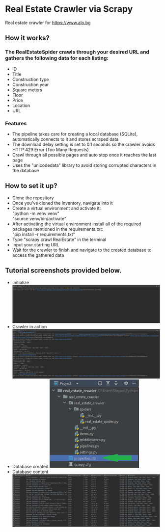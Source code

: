 # Real Estate Crawler via Scrapy
Real estate crawler for https://www.alo.bg 

## How it works?
### The RealEstateSpider crawls through your desired URL and gathers the following data for each listing:
- ID
- Title
- Construction type
- Construction year
- Square meters
- Floor
- Price
- Location
- URL

### Features
- The pipeline takes care for creating a local database (SQLite), automatically connects to it and stores scraped data
- The download delay setting is set to 0.1 seconds so the crawler avoids HTTP 429 Error (Too Many Requests)
- Crawl through all possible pages and auto stop once it reaches the last page
- Uses the "unicodedata" library to avoid storing corrupted characters in the database

## How to set it up?
- Clone the repository
- Once you've cloned the inventory, navigate into it
- Create a virtual environment and activate it:\
"python -m venv venv"\
"source venv/bin/activate"
- After activating the virtual environment install all of the required packages mentioned in the requirements.txt:\
"pip install -r requirements.txt"
- Type "scrapy crawl RealEstate" in the terminal
- Input your starting URL
- Wait for the crawler to finish and navigate to the created database to access the gathered data

## Tutorial screenshots provided below.
- Initialize
![Screenshot](tutorial/initialize.png)
- Crawler in action
![Screenshot](tutorial/crawling.png)
- Database created
![Screenshot](tutorial/database_created.png)
- Database content
![Screenshot](tutorial/database_content.png)
